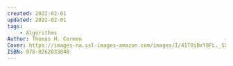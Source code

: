 ```yaml
---
created: 2022-02-01
updated: 2022-02-01
tags:
    - Algorithms
Author: Thomas H. Cormen
Cover: https://images-na.ssl-images-amazon.com/images/I/41T0iBxY8FL._SX440_BO1,204,203,200_.jpg
ISBN: 978-0262033848
---
```

